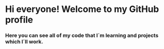 # Hi everyone! Welcome to my GitHub profile

### Here you can see all of my code that I´m learning and projects which I´ll work.

